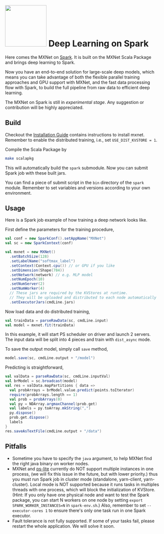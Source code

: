<img src=https://raw.githubusercontent.com/dmlc/dmlc.github.io/master/img/logo-m/mxnet2.png width=135/> Deep Learning on Spark
=====

Here comes the MXNet on [Spark](http://spark.apache.org/).
It is built on the MXNet Scala Package and brings deep learning to Spark. 

Now you have an end-to-end solution for large-scale deep models, which means you can take advantage of both the flexible parallel training approaches and GPU support with MXNet, and the fast data processing flow with Spark, to build the full pipeline from raw data to efficient deep learning.

The MXNet on Spark is still in *experimental stage*. Any suggestion or contribution will be highly appreciated.
  
Build
------------

Checkout the [Installation Guide](http://mxnet.readthedocs.org/en/latest/how_to/build.html) contains instructions to install mxnet. Remember to enable the distributed training, i.e., set `USE_DIST_KVSTORE = 1`.

Compile the Scala Package by

```bash
make scalapkg
```

This will automatically build the `spark` submodule. Now you can submit Spark job with these built jars.

You can find a piece of submit script in the `bin` directory of the `spark` module. Remember to set variables and versions according to your own environment.

Usage
------------
Here is a Spark job example of how training a deep network looks like.

First define the parameters for the training procedure,

```scala
val conf = new SparkConf().setAppName("MXNet")
val sc = new SparkContext(conf)

val mxnet = new MXNet()
  .setBatchSize(128)
  .setLabelName("softmax_label")
  .setContext(Context.cpu()) // or GPU if you like
  .setDimension(Shape(784))
  .setNetwork(network) // e.g. MLP model
  .setNumEpoch(10)
  .setNumServer(2)
  .setNumWorker(4)
  // These jars are required by the KVStores at runtime.
  // They will be uploaded and distributed to each node automatically
  .setExecutorJars(cmdLine.jars)
```

Now load data and do distributed training,

```scala
val trainData = parseRawData(sc, cmdLine.input)
val model = mxnet.fit(trainData)
```

In this example, it will start PS scheduler on driver and launch 2 servers. The input data will be split into 4 pieces and train with  `dist_async` mode.

To save the output model, simply call `save` method,

```scala
model.save(sc, cmdLine.output + "/model")
```

Predicting is straightforward,

```scala
val valData = parseRawData(sc, cmdLine.inputVal)
val brModel = sc.broadcast(model)
val res = valData.mapPartitions { data =>
  val probArrays = brModel.value.predict(points.toIterator)
  require(probArrays.length == 1)
  val prob = probArrays(0)
  val py = NDArray.argmaxChannel(prob.get)
  val labels = py.toArray.mkString(",")
  py.dispose()
  prob.get.dispose()
  labels
}
res.saveAsTextFile(cmdLine.output + "/data")
```

Pitfalls
------------

- Sometime you have to specify the `java` argument, to help MXNet find the right java binary on worker nodes.
- MXNet and [ps-lite](https://github.com/dmlc/ps-lite) currently do NOT support multiple instances in one process, (we will fix this issue in the future, but with lower priority.) thus you must run Spark job in cluster mode (standalone, yarn-client, yarn-cluster). Local mode is NOT supported because it runs tasks in multiples threads with one process, which will block the initialization of KVStore.
(Hint: If you only have one physical node and want to test the Spark package, you can start N workers on one node by setting `export SPARK_WORKER_INSTANCES=N` in `spark-env.sh`.)
Also, remember to set `--executor-cores 1` to ensure there's only one task run in one Spark executor.
- Fault tolerance is not fully supported. If some of your tasks fail, please restart the whole application. We will solve it soon.
